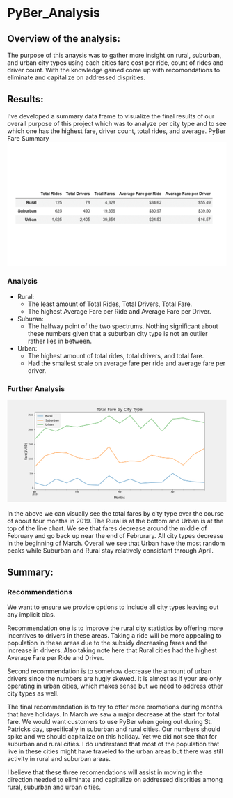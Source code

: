 # PyBer_Analysis

## Overview of the analysis:

The purpose of this anaysis was to gather more insight on  rural, suburban, and urban city types using each cities fare cost per ride, count of rides and driver count.  With the knowledge gained come up with recomondations to eliminate and capitalize on addressed disprities.


## Results: 

I've developed a summary data frame to visualize the final results of our overall purpose of this project which was to analyze per city type and to see which one has the highest fare, driver count, total rides, and average.
PyBer Fare Summary![PyBerSummaryDF](https://github.com/Coachnmomof3/PyBer_Analysis/blob/master/analysis/PyBer%20summary.png)
### Analysis
- Rural:
  - The least amount of Total Rides, Total Drivers, Total Fare.
  - The highest Average Fare per Ride and Average Fare per Driver.
- Suburan:
  - The halfway point of the two spectrums. Nothing significant about these numbers given that a suburban city type is not an outlier rather lies in between.
- Urban:
  - The highest amount of total rides, total drivers, and total fare.
  - Had the smallest scale on average fare per ride and average fare per driver.

### Further Analysis
![PyBer_Fare_Summary](https://github.com/Coachnmomof3/PyBer_Analysis/blob/master/analysis/PyBer_fare_summary.png)

In the above we can visually see the total fares by city type over the course of about four months in 2019. The Rural is at the bottom and Urban is at the top of the line chart. We see that fares decrease around the middle of February and go back up near the end of Februrary. All city types decrease in the beginning of March. Overall we see that Urban have the most random peaks while Suburban and Rural stay relatively consistant through April.

## Summary: 

### Recommendations

We want to ensure we provide options to include all city types leaving out any implicit bias. 

Recommendation one is to improve the rural city statistics by offering more incentives to drivers in these areas. Taking a ride will be more appealing to population in these areas due to the subsidy decreasing fares and the increase in drivers. Also taking note here that Rural cities had the highest Average Fare per Ride and Driver.

Second recommendation is to somehow decrease the amount of urban drivers since the numbers are hugly skewed. It is almost as if your are only operating in urban cities, which makes sense but we need to address other city types as well.

The final recommendation is to try to offer more promotions during months that have holidays. In March we saw a major decrease at the start for total fare. We would want customers to use PyBer when going out during St. Patricks day, specifically in suburban and rural cities. Our numbers should spike and we should capitalize on this holiday. Yet we did not see that for suburban and rural cities. I do understand that most of the population that live in these cities might have traveled to the urban areas but there was still activity in rural and suburban areas.

I believe that these three recomendations will assist in moving in the direction needed to eliminate and capitalize on addressed disprities among rural, suburban and urban cities.

